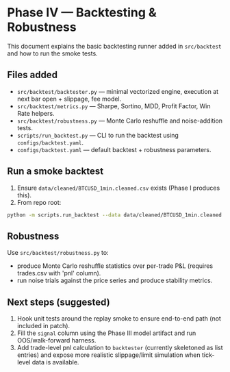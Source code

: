 # Phase IV — Backtesting & Robustness
This document explains the basic backtesting runner added in `src/backtest` and how to run the smoke tests.

## Files added
- `src/backtest/backtester.py` — minimal vectorized engine, execution at next bar open + slippage, fee model.
- `src/backtest/metrics.py` — Sharpe, Sortino, MDD, Profit Factor, Win Rate helpers.
- `src/backtest/robustness.py` — Monte Carlo reshuffle and noise-addition tests.
- `scripts/run_backtest.py` — CLI to run the backtest using `configs/backtest.yaml`.
- `configs/backtest.yaml` — default backtest + robustness parameters.

## Run a smoke backtest
1. Ensure `data/cleaned/BTCUSD_1min.cleaned.csv` exists (Phase I produces this).
2. From repo root:
```bash
python -m scripts.run_backtest --data data/cleaned/BTCUSD_1min.cleaned.csv --out artifacts/backtest/run1
```

## Robustness
Use `src/backtest/robustness.py` to:
 - produce Monte Carlo reshuffle statistics over per-trade P&L (requires trades.csv with 'pnl' column).
 - run noise trials against the price series and produce stability metrics.

## Next steps (suggested)
1. Hook unit tests around the replay smoke to ensure end-to-end path (not included in patch).
2. Fill the `signal` column using the Phase III model artifact and run OOS/walk-forward harness.
3. Add trade-level pnl calculation to `backtester` (currently skeletoned as list entries) and expose more realistic slippage/limit simulation when tick-level data is available.

